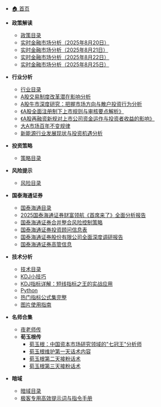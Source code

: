 * [🏠 首页](index.md)

* **政策解读**
  * [政策目录](policy/README.md)
  * [实时金融市场分析（2025年8月20日）](policy/实时金融市场分析（2025年8月20日）.md)
  * [实时金融市场分析（2025年8月21日）](policy/实时金融市场分析（2025年8月21日）.md)
  * [实时金融市场分析（2025年8月22日）](policy/实时金融市场分析（2025年8月22日）.md)
  * [实时金融市场分析（2025年8月25日）](policy/实时金融市场分析（2025年8月25日）.md)

* **行业分析**
  * [行业目录](industry/README.md)
  * [A股交易制度改革潜在影响分析](industry/A股交易制度改革潜在影响分析.md)
  * [A股牛市深度研究：把握市场方向与散户投资行为分析](industry/A股牛市深度研究：把握市场方向与散户投资行为分析.md)
  * [《A股全面注册制下上市规则与审核要点解析》](industry/《A股全面注册制下上市规则与审核要点解析》.md)
  * [《A股再融资新规对上市公司资金运作与投资者收益的影响》](industry/《A股再融资新规对上市公司资金运作与投资者收益的影响》.md)
  * [大A市场百年不变规律](industry/大A市场百年不变规律.md)
  * [新能源行业发展现状与投资机遇分析](industry/新能源行业发展现状与投资机遇分析.md)

* **投资策略**
  * [策略目录](strategy/README.md)

* **风险提示**
  * [风险目录](risk/README.md)

* **国泰海通证券**
  * [国泰海通目录](国泰海通证券/README.md)
  * [2025国泰海通证券财富领航《首席来了》全面分析报告](国泰海通证券/2025国泰海通证券财富领航《首席来了》全面分析报告.md)
  * [国泰海通证券合并整合风险控制策略](国泰海通证券/国泰海通证券合并整合风险控制策略.md)
  * [国泰海通证券投资顾问信息表](国泰海通证券/国泰海通证券投资顾问信息表.md)
  * [国泰海通证券股份有限公司全面深度调研报告](国泰海通证券/国泰海通证券股份有限公司全面深度调研报告.md)
  * [国泰海通证券高管信息](国泰海通证券/国泰海通证券高管信息.md)

* **技术分析**
  * [技术目录](技术/README.md)
  * [KDJ小技巧](技术/KDJ小技巧.md)
  * [KDJ指标详解：短线指标之王的实战应用](技术/KDJ指标详解：短线指标之王的实战应用.md)
  * [Python](技术/Python.md)
  * [热门指标公式集完整](技术/热门指标公式集完整.md)
  * [图片使用指南](styles/图片使用指南.md)

* **名师合集**
  * [夜老师传](名师合集/夜老师传/)
  * **荀玉根传**
    * [荀玉根：中国资本市场研究领域的"七冠王"分析师](名师合集/荀玉根传/荀玉根：中国资本市场研究领域的_七冠王_分析师.md)
    * [荀玉根维护第一天话术内容](名师合集/荀玉根传/荀玉根维护第一天话术内容.md)
    * [荀玉根第二天接粉话术](名师合集/荀玉根传/荀玉根第二天接粉话术.md)
    * [荀玉根第三天接粉话术](名师合集/荀玉根传/荀玉根第三天接粉话术.md)

* **暗域**
  * [暗域目录](暗域/README.md)
  * [极客专用高效提示词与指令手册](暗域/极客专用高效提示词与指令手册.md)